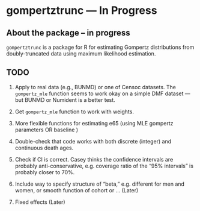 
<!-- README.md is generated from README.Rmd. Please edit that file -->

# gompertztrunc — In Progress

## About the package – in progress

`gompertztrunc` is a package for R for estimating Gompertz distributions
from doubly-truncated data using maximum likelihood estimation.

## TODO

1.  Apply to real data (e.g., BUNMD) or one of Censoc datasets. The
    `gompertz_mle` function seems to work okay on a simple DMF dataset —
    but BUNMD or Numident is a better test.

2.  Get `gompertz_mle` function to work with weights.

3.  More flexible functions for estimating e65 (using MLE gompertz
    parameters OR baseline )

4.  Double-check that code works with both discrete (integer) and
    continuous death ages.

5.  Check if CI is correct. Casey thinks the confidence intervals are
    probably anti-conservative, e.g. coverage ratio of the “95%
    intervals” is probably closer to 70%.

6.  Include way to specify structure of “beta,” e.g. different for men
    and women, or smooth function of cohort or … (Later)

7.  Fixed effects (Later)
